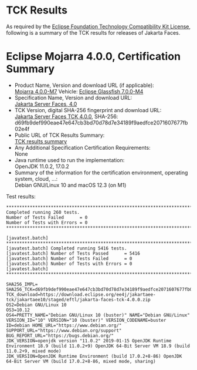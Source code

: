 TCK Results
===========

As required by the
[Eclipse Foundation Technology Compatibility Kit License](https://www.eclipse.org/legal/tck.php),
following is a summary of the TCK results for releases of Jakarta Faces.

# Eclipse Mojarra 4.0.0, Certification Summary

- Product Name, Version and download URL (if applicable): <br/>
  [Mojarra 4.0.0-M7](https://github.com/eclipse-ee4j/mojarra/releases/download/4.0.0-M7-RELEASE/jakarta.faces-4.0.0-M7.jar)
  Vehicle: [Eclipse Glassfish 7.0.0-M4](https://repo1.maven.org/maven2/org/glassfish/main/distributions/glassfish/7.0.0-M4/glassfish-7.0.0-M4.zip)
- Specification Name, Version and download URL: <br/>
  [Jakarta Server Faces, 4.0](https://jakarta.ee/specifications/faces/4.0)
- TCK Version, digital SHA-256 fingerprint and download URL: <br/>
  [Jakarta Server Faces TCK 4.0.0](https://download.eclipse.org/ee4j/jakartaee-tck/jakartaee10/staged/eftl/jakarta-faces-tck-4.0.0.zip), SHA-256: d69fb9def990eae47e647cb3bd70d78d7e34189f9aedfce2071607677fb02e4f
- Public URL of TCK Results Summary: <br/>
  [TCK results summary](TCK-Results.html)
- Any Additional Specification Certification Requirements: <br/>
  None
- Java runtime used to run the implementation: <br/>
  OpenJDK 11.0.2, 17.0.2
- Summary of the information for the certification environment, operating system, cloud, ...: <br/>
  Debian GNU/Linux 10 and macOS 12.3 (on M1)

Test results:

```
********************************************************************************
Completed running 260 tests.
Number of Tests Failed      = 0
Number of Tests with Errors = 0
********************************************************************************

[javatest.batch] ********************************************************************************
[javatest.batch] Completed running 5416 tests.
[javatest.batch] Number of Tests Passed      = 5416
[javatest.batch] Number of Tests Failed      = 0
[javatest.batch] Number of Tests with Errors = 0
[javatest.batch] ********************************************************************************

SHA256_IMPL=
SHA256_TCK=d69fb9def990eae47e647cb3bd70d78d7e34189f9aedfce2071607677fb02e4f
TCK_download=https://download.eclipse.org/ee4j/jakartaee-tck/jakartaee10/staged/eftl/jakarta-faces-tck-4.0.0.zip
OS2=Debian GNU/Linux 10
OS3=10.12
OS4=PRETTY_NAME="Debian GNU/Linux 10 (buster)" NAME="Debian GNU/Linux" VERSION_ID="10" VERSION="10 (buster)" VERSION_CODENAME=buster ID=debian HOME_URL="https://www.debian.org/" SUPPORT_URL="https://www.debian.org/support" BUG_REPORT_URL="https://bugs.debian.org/"
JDK_VERSION=openjdk version "11.0.2" 2019-01-15 OpenJDK Runtime Environment 18.9 (build 11.0.2+9) OpenJDK 64-Bit Server VM 18.9 (build 11.0.2+9, mixed mode)
JDK_VERSION=OpenJDK Runtime Environment (build 17.0.2+8-86) OpenJDK 64-Bit Server VM (build 17.0.2+8-86, mixed mode, sharing)
```
